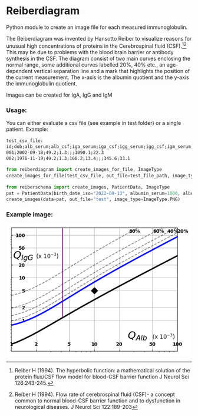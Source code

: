 # Reiberdiagram

Python module to create an image file for each measured immunoglobulin.

The Reiberdiagram was invented by Hansotto Reiber to visualize reasons for unusual high concentrations of proteins
in the Cerebrospinal fluid (CSF).[^1][^2] This may be due to problems with the blood brain barrier or antibody
synthesis in the CSF. The diagram consist of two main curves enclosing the normal range, some additional curves
labelled 20%, 40% etc., an age-dependent vertical separation line and a mark that highlights the position of the 
current measurement. The x-axis is the albumin quotient and the y-axis the immunoglobulin quotient.

Images can be created for IgA, IgG and IgM

### Usage:

You can either evaluate a csv file (see example in test folder) or a single patient. Example:

```
test_csv_file:
id;dob;alb_serum;alb_csf;iga_serum;iga_csf;igg_serum;igg_csf;igm_serum;igm_csf
001;2002-09-18;49.2;1.3;;;1090.1;22.3
002;1976-11-19;49.2;1.3;100.2;13.4;;;345.6;33.1
```

```python
from reiberdiagram import create_images_for_file, ImageType
create_images_for_file(test_csv_file, out_file=test_file_path, image_type=ImageType.PNG)
```

```python
from reiberschema import create_images, PatientData, ImageType
pat = PatientData(birth_date_iso="2022-09-13", albumin_serum=1000, albumin_csf=10, igg_serum=133.5, igg_csf=1.5)
create_images(data=pat, out_file="test", image_type=ImageType.PNG)
```

### Example image:

![Example diagram for IgG](/tests/baseline_IgG.png)

[^1]: Reiber H (1994). The hyperbolic function: a mathematical solution of the protein flux/CSF flow model 
for blood-CSF barrier function J Neurol Sci 126:243-245.

[^2]: Reiber H (1994). Flow rate of cerebrospinal fluid (CSF)- a concept common to normal blood-CSF barrier function 
and to dysfunction in neurological diseases. J Neurol Sci 122:189-203
